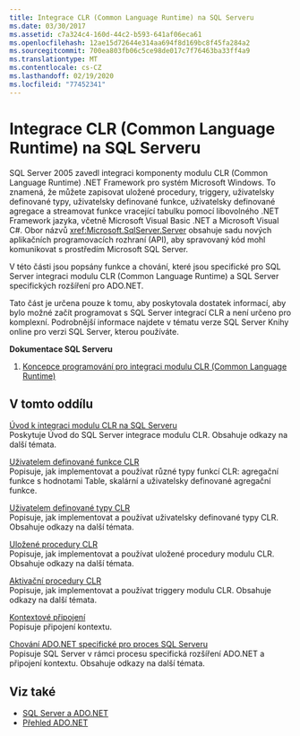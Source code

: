 ```yaml
---
title: Integrace CLR (Common Language Runtime) na SQL Serveru
ms.date: 03/30/2017
ms.assetid: c7a324c4-160d-44c2-b593-641af06eca61
ms.openlocfilehash: 12ae15d72644e314aa694f8d169bc8f45fa284a2
ms.sourcegitcommit: 700ea803fb06c5ce98de017c7f76463ba33ff4a9
ms.translationtype: MT
ms.contentlocale: cs-CZ
ms.lasthandoff: 02/19/2020
ms.locfileid: "77452341"
---
```

# <a name="sql-server-common-language-runtime-integration"></a>Integrace CLR (Common Language Runtime) na SQL Serveru
SQL Server 2005 zavedl integraci komponenty modulu CLR (Common Language Runtime) .NET Framework pro systém Microsoft Windows. To znamená, že můžete zapisovat uložené procedury, triggery, uživatelsky definované typy, uživatelsky definované funkce, uživatelsky definované agregace a streamovat funkce vracející tabulku pomocí libovolného .NET Framework jazyka, včetně Microsoft Visual Basic .NET a Microsoft Visual C#. Obor názvů <xref:Microsoft.SqlServer.Server> obsahuje sadu nových aplikačních programovacích rozhraní (API), aby spravovaný kód mohl komunikovat s prostředím Microsoft SQL Server.  
  
 V této části jsou popsány funkce a chování, které jsou specifické pro SQL Server integraci modulu CLR (Common Language Runtime) a SQL Server specifických rozšíření pro ADO.NET.  
  
 Tato část je určena pouze k tomu, aby poskytovala dostatek informací, aby bylo možné začít programovat s SQL Server integrací CLR a není určeno pro komplexní. Podrobnější informace najdete v tématu verze SQL Server Knihy online pro verzi SQL Server, kterou používáte.  
  
 **Dokumentace SQL Serveru**  
  
1. [Koncepce programování pro integraci modulu CLR (Common Language Runtime)](/sql/relational-databases/clr-integration/common-language-runtime-clr-integration-programming-concepts)  
  
## <a name="in-this-section"></a>V tomto oddílu  
 [Úvod k integraci modulu CLR na SQL Serveru](introduction-to-sql-server-clr-integration.md)  
 Poskytuje Úvod do SQL Server integrace modulu CLR. Obsahuje odkazy na další témata.  
  
 [Uživatelem definované funkce CLR](clr-user-defined-functions.md)  
 Popisuje, jak implementovat a používat různé typy funkcí CLR: agregační funkce s hodnotami Table, skalární a uživatelsky definované agregační funkce.  
  
 [Uživatelem definované typy CLR](clr-user-defined-types.md)  
 Popisuje, jak implementovat a používat uživatelsky definované typy CLR. Obsahuje odkazy na další témata.  
  
 [Uložené procedury CLR](clr-stored-procedures.md)  
 Popisuje, jak implementovat a používat uložené procedury modulu CLR. Obsahuje odkazy na další témata.  
  
 [Aktivační procedury CLR](clr-triggers.md)  
 Popisuje, jak implementovat a používat triggery modulu CLR. Obsahuje odkazy na další témata.  
  
 [Kontextové připojení](the-context-connection.md)  
 Popisuje připojení kontextu.  
  
 [Chování ADO.NET specifické pro proces SQL Serveru](sql-server-in-process-specific-behavior-of-adonet.md)  
 Popisuje SQL Server v rámci procesu specifická rozšíření ADO.NET a připojení kontextu. Obsahuje odkazy na další témata.  
  
## <a name="see-also"></a>Viz také

- [SQL Server a ADO.NET](index.md)
- [Přehled ADO.NET](../ado-net-overview.md)
